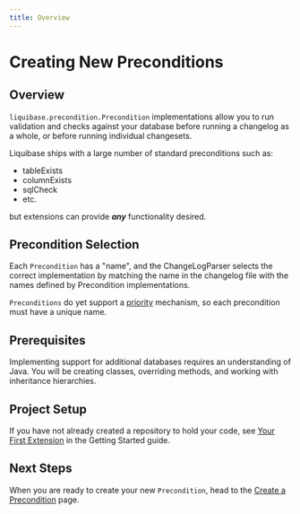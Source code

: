 ```yaml
---
title: Overview
---
```


# Creating New Preconditions

## Overview

`liquibase.precondition.Precondition` implementations allow you to run validation and checks against your database before running a changelog as a whole, or before running individual changesets.  

Liquibase ships with a large number of standard preconditions such as:

- tableExists
- columnExists
- sqlCheck
- etc.

but extensions can provide **_any_** functionality desired.  

## Precondition Selection

Each `Precondition` has a "name", and the ChangeLogParser selects the correct implementation by matching the name in the changelog file with the names defined by Precondition implementations.

`Preconditions` do yet support a [priority](../../references/priority.md) mechanism, so each precondition must have a unique name.

## Prerequisites

Implementing support for additional databases requires an understanding of Java. You will be creating classes, overriding methods, and working with inheritance hierarchies.

## Project Setup

If you have not already created a repository to hold your code, see [Your First Extension](../../your-first-extension.md) in the Getting Started guide.

## Next Steps

When you are ready to create your new `Precondition`, head to the [Create a Precondition](create.md) page.